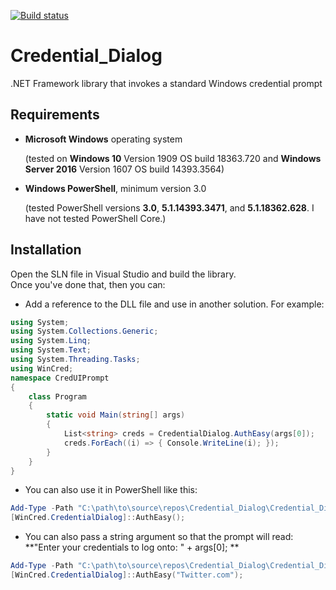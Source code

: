 [![Build status](https://ci.appveyor.com/api/projects/status/github/nstevens1040/Credential_Dialog?svg=tru)](https://ci.appveyor.com/project/nstevens1040/Credential_Dialog)
# Credential_Dialog

.NET Framework library that invokes a standard Windows credential prompt

## Requirements

*   **Microsoft Windows** operating system

       (tested on **Windows 10** Version 1909 OS build 18363.720 and **Windows Server 2016** Version 1607 OS build 14393.3564)

*   **Windows PowerShell**, minimum version 3.0

       (tested PowerShell versions **3.0**, **5.1.14393.3471**, and **5.1.18362.628**. I have not tested PowerShell Core.)

## Installation

Open the SLN file in Visual Studio and build the library.  
Once you've done that, then you can:  
*   Add a reference to the DLL file and use in another solution. For example:  
```cs
using System;
using System.Collections.Generic;
using System.Linq;
using System.Text;
using System.Threading.Tasks;
using WinCred;
namespace CredUIPrompt
{
    class Program
    {
        static void Main(string[] args)
        {
            List<string> creds = CredentialDialog.AuthEasy(args[0]);
            creds.ForEach((i) => { Console.WriteLine(i); });
        }
    }
}
```  
*   You can also use it in PowerShell like this:  
```ps1
Add-Type -Path "C:\path\to\source\repos\Credential_Dialog\Credential_Dialog\bin\debug\Credential_Dialog.dll"
[WinCred.CredentialDialog]::AuthEasy();
```
*   You can also pass a string argument so that the prompt will read: **"Enter your credentials to log onto: " + args[0]; **  
```ps1
Add-Type -Path "C:\path\to\source\repos\Credential_Dialog\Credential_Dialog\bin\debug\Credential_Dialog.dll"
[WinCred.CredentialDialog]::AuthEasy("Twitter.com");
```  
